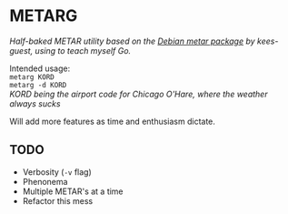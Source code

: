 METARG
======

*Half-baked METAR utility based on the [Debian metar package](http://packages.debian.org/wheezy/metar) by kees-guest, using to teach myself Go.*

Intended usage:  
`metarg KORD`  
`metarg -d KORD`  
*KORD being the airport code for Chicago O'Hare, where the weather always sucks*  

Will add more features as time and enthusiasm dictate.

TODO
----
  
*  Verbosity (`-v` flag)
*  Phenonema
*  Multiple METAR's at a time
*  Refactor this mess